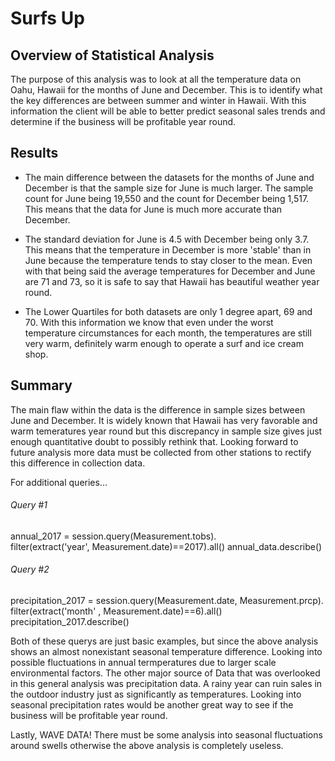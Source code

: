 # Surfs Up

## Overview of Statistical Analysis
The purpose of this analysis was to look at all the temperature data on Oahu, Hawaii for the months of June and December.  This is to identify what the key differences are between summer and winter in Hawaii.  With this information the client will be able to better predict seasonal sales trends and determine if the business will be profitable year round.

## Results
* The main difference between the datasets for the months of June and December is that the sample size for June is much larger.  The sample count for June being 19,550 and the count for December being 1,517.  This means that the data for June is much more accurate than December.

*  The standard deviation for June is 4.5 with December being only 3.7.  This means that the temperature in December is more 'stable' than in June because the temperature tends to stay closer to the mean.  Even with that being said the average temperatures for December and June are 71 and 73, so it is safe to say that Hawaii has beautiful weather year round.

*  The Lower Quartiles for both datasets are only 1 degree apart, 69 and 70.  With this information we know that even under the worst temperature circumstances for each month, the temperatures are still very warm, definitely warm enough to operate a surf and ice cream shop.

## Summary
The main flaw within the data is the difference in sample sizes between June and December.  It is widely known that Hawaii has very favorable and warm temeratures year round but this discrepancy in sample size gives just enough quantitative doubt to possibly rethink that.  Looking forward to future analysis more data must be collected from other stations to rectify this difference in collection data.

For additional queries...
###### Query #1
annual_2017 = session.query(Measurement.tobs).\
filter(extract('year', Measurement.date)==2017).all()
annual_data.describe()

###### Query #2
precipitation_2017 = session.query(Measurement.date, Measurement.prcp).\
filter(extract('month' , Measurement.date)==6).all()
precipitation_2017.describe()

Both of these querys are just basic examples, but since the above analysis shows an almost nonexistant seasonal temperature difference.  Looking into possible fluctuations in annual termperatures due to larger scale environmental factors.  The other major source of Data that was overlooked in this general analysis was precipitation data.  A rainy year can ruin sales in the outdoor industry just as significantly as temperatures.  Looking into seasonal precipitation rates would be another great way to see if the business will be profitable year round.

Lastly, WAVE DATA!  There must be some analysis into seasonal fluctuations around swells otherwise the above analysis is completely useless.


